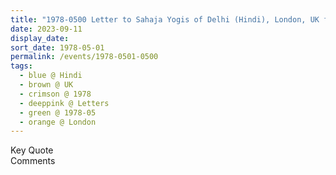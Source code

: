 ```yaml
---
title: "1978-0500 Letter to Sahaja Yogis of Delhi (Hindi), London, UK from Anant Jeevan, Issue 2 (Autumn 1979), Pages 1 and 2"
date: 2023-09-11
display_date: 
sort_date: 1978-05-01
permalink: /events/1978-0501-0500
tags:
  - blue @ Hindi
  - brown @ UK
  - crimson @ 1978
  - deeppink @ Letters
  - green @ 1978-05
  - orange @ London
---
```


<wave-list>
  <list-title color="green" width="75">Key Quote</list-title>
  <list-item color="BlanchedAlmond"  width="200"></list-item>
  <list-item color="Lavender"></list-item>
  <list-item color="BlanchedAlmond"></list-item>
</wave-list>

<br>

<wave-list>
  <list-title color="green" width="75">Comments</list-title>
  <list-item color="BlanchedAlmond"  width="200"></list-item>
  <list-item color="Lavender"></list-item>
  <list-item color="BlanchedAlmond"></list-item>
</wave-list>